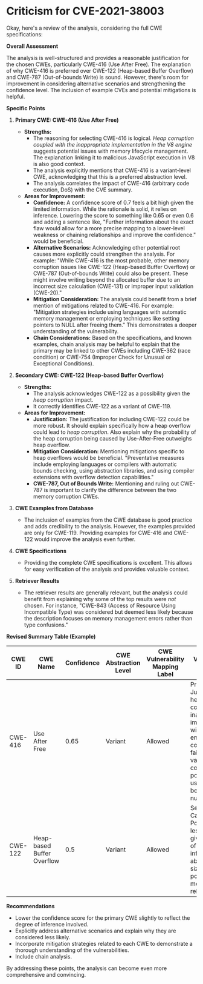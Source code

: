 # Criticism for CVE-2021-38003

Okay, here's a review of the analysis, considering the full CWE specifications:

**Overall Assessment**

The analysis is well-structured and provides a reasonable justification for the chosen CWEs, particularly CWE-416 (Use After Free). The explanation of why CWE-416 is preferred over CWE-122 (Heap-based Buffer Overflow) and CWE-787 (Out-of-bounds Write) is sound. However, there's room for improvement in considering alternative scenarios and strengthening the confidence level.  The inclusion of example CVEs and potential mitigations is helpful.

**Specific Points**

1.  **Primary CWE: CWE-416 (Use After Free)**

    *   **Strengths:**
        *   The reasoning for selecting CWE-416 is logical. *Heap corruption* *coupled with the* *inappropriate implementation in the V8 engine* suggests potential issues with memory lifecycle management. The explanation linking it to malicious JavaScript execution in V8 is also good context.
        *   The analysis explicitly mentions that CWE-416 is a variant-level CWE, acknowledging that this is a preferred abstraction level.
        *   The analysis correlates the impact of CWE-416 (arbitrary code execution, DoS) with the CVE summary.
    *   **Areas for Improvement:**
        *   **Confidence:** A confidence score of 0.7 feels a bit high given the limited information. While the rationale is solid, it relies on inference. Lowering the score to something like 0.65 or even 0.6 and adding a sentence like, "Further information about the exact flaw would allow for a more precise mapping to a lower-level weakness or chaining relationships and improve the confidence." would be beneficial.
        *   **Alternative Scenarios:** Acknowledging other potential root causes more explicitly could strengthen the analysis. For example: "While CWE-416 is the most probable, other memory corruption issues like CWE-122 (Heap-based Buffer Overflow) or CWE-787 (Out-of-bounds Write) could also be present. These might involve writing beyond the allocated buffer due to an incorrect size calculation (CWE-131) or improper input validation (CWE-20)."
        *   **Mitigation Consideration:** The analysis could benefit from a brief mention of mitigations related to CWE-416. For example:  "Mitigation strategies include using languages with automatic memory management or employing techniques like setting pointers to NULL after freeing them."  This demonstrates a deeper understanding of the vulnerability.
        *   **Chain Considerations:** Based on the specifications, and known examples, chain analysis may be helpful to explain that the primary may be linked to other CWEs including CWE-362 (race condition) or CWE-754 (Improper Check for Unusual or Exceptional Conditions).

2.  **Secondary CWE: CWE-122 (Heap-based Buffer Overflow)**

    *   **Strengths:**
        *   The analysis acknowledges CWE-122 as a possibility given the *heap corruption* impact.
        *   It correctly identifies CWE-122 as a variant of CWE-119.
    *   **Areas for Improvement:**
        *   **Justification:**  The justification for including CWE-122 could be more robust. It should explain specifically how a heap overflow could lead to *heap corruption*. Also explain why the probability of the heap corruption being caused by Use-After-Free outweighs heap overflow.
        *   **Mitigation Consideration:**  Mentioning mitigations specific to heap overflows would be beneficial. "Preventative measures include employing languages or compilers with automatic bounds checking, using abstraction libraries, and using compiler extensions with overflow detection capabilities."
        *   **CWE-787, Out of Bounds Write:** Mentioning and ruling out CWE-787 is important to clarify the difference between the two memory corruption CWEs.

3.  **CWE Examples from Database**

    *   The inclusion of examples from the CWE database is good practice and adds credibility to the analysis. However, the examples provided are only for CWE-119. Providing examples for CWE-416 and CWE-122 would improve the analysis even further.

4.  **CWE Specifications**

    *   Providing the complete CWE specifications is excellent. This allows for easy verification of the analysis and provides valuable context.

5.  **Retriever Results**

    *   The retriever results are generally relevant, but the analysis could benefit from explaining why some of the top results were *not* chosen. For instance, "CWE-843 (Access of Resource Using Incompatible Type) was considered but deemed less likely because the description focuses on memory management errors rather than type confusions."

**Revised Summary Table (Example)**

| CWE ID | CWE Name | Confidence | CWE Abstraction Level | CWE Vulnerability Mapping Label | CWE-Vulnerability Mapping Notes |
|---|---|---|---|---|---|
| CWE-416 | Use After Free | 0.65 | Variant |  Allowed | Primary CWE. Justified by heap corruption and inappropriate implementation within the V8 engine. A race condition or failure to validate a flag could cause a pointer to be used before being set to null.  |
| CWE-122 | Heap-based Buffer Overflow | 0.5 | Variant | Allowed | Secondary Candidate. Possible but less likely given the lack of specific information about buffer size and potential for memory to be released.  |

**Recommendations**

*   Lower the confidence score for the primary CWE slightly to reflect the degree of inference involved.
*   Explicitly address alternative scenarios and explain why they are considered less likely.
*   Incorporate mitigation strategies related to each CWE to demonstrate a thorough understanding of the vulnerabilities.
*   Include chain analysis.

By addressing these points, the analysis can become even more comprehensive and convincing.